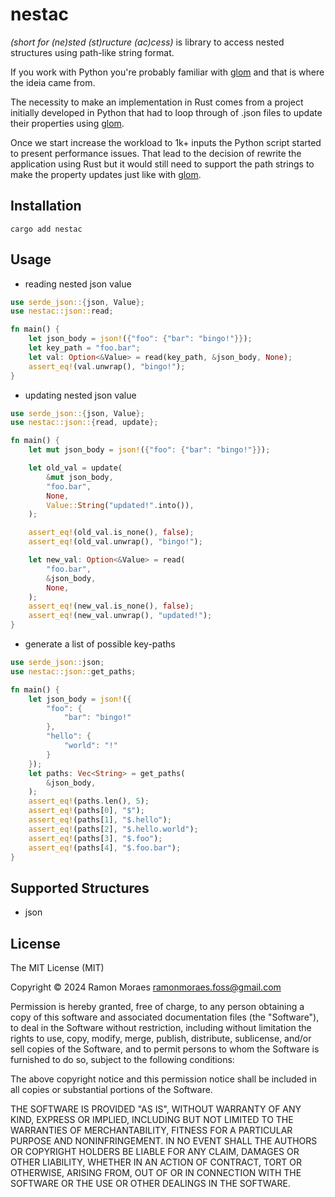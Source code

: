 # nestac

_(short for (ne)sted (st)ructure (ac)cess)_ is library to access nested
structures using path-like string format.

If you work with Python you're probably familiar with
[glom](https://glom.readthedocs.io/en/latest/) and that is where the ideia
came from.

The necessity to make an implementation in Rust comes from a project initially
developed in Python that had to loop through of .json files to update their
properties using [glom](https://glom.readthedocs.io/en/latest/).

Once we start increase the workload to 1k+ inputs the Python script started to
present performance issues. That lead to the decision of rewrite the
application using Rust but it would still need to support the path strings
to make the property updates just like with [glom](https://glom.readthedocs.io/en/latest/).


## Installation

`cargo add nestac`

## Usage

- reading nested json value

```rust
use serde_json::{json, Value};
use nestac::json::read;

fn main() {
    let json_body = json!({"foo": {"bar": "bingo!"}});
    let key_path = "foo.bar";
    let val: Option<&Value> = read(key_path, &json_body, None);
    assert_eq!(val.unwrap(), "bingo!");
}
```

- updating nested json value

```rust
use serde_json::{json, Value};
use nestac::json::{read, update};

fn main() {
    let mut json_body = json!({"foo": {"bar": "bingo!"}});

    let old_val = update(
        &mut json_body,
        "foo.bar",
        None,
        Value::String("updated!".into()),
    );

    assert_eq!(old_val.is_none(), false);
    assert_eq!(old_val.unwrap(), "bingo!");

    let new_val: Option<&Value> = read(
        "foo.bar",
        &json_body,
        None,
    );
    assert_eq!(new_val.is_none(), false);
    assert_eq!(new_val.unwrap(), "updated!");
}
```

- generate a list of possible key-paths

```rust
use serde_json::json;
use nestac::json::get_paths;

fn main() {
    let json_body = json!({
        "foo": {
            "bar": "bingo!"
        },
        "hello": {
            "world": "!"
        }
    });
    let paths: Vec<String> = get_paths(
        &json_body,
    );
    assert_eq!(paths.len(), 5);
    assert_eq!(paths[0], "$");
    assert_eq!(paths[1], "$.hello");
    assert_eq!(paths[2], "$.hello.world");
    assert_eq!(paths[3], "$.foo");
    assert_eq!(paths[4], "$.foo.bar");
}
```

## Supported Structures

- json

## License

The MIT License (MIT)

Copyright © 2024 Ramon Moraes <ramonmoraes.foss@gmail.com>

Permission is hereby granted, free of charge, to any person obtaining a copy of
this software and associated documentation files (the "Software"), to deal in
the Software without restriction, including without limitation the rights to
use, copy, modify, merge, publish, distribute, sublicense, and/or sell copies
of the Software, and to permit persons to whom the Software is furnished to do
so, subject to the following conditions:

The above copyright notice and this permission notice shall be included in all
copies or substantial portions of the Software.

THE SOFTWARE IS PROVIDED "AS IS", WITHOUT WARRANTY OF ANY KIND, EXPRESS OR
IMPLIED, INCLUDING BUT NOT LIMITED TO THE WARRANTIES OF MERCHANTABILITY,
FITNESS FOR A PARTICULAR PURPOSE AND NONINFRINGEMENT. IN NO EVENT SHALL THE
AUTHORS OR COPYRIGHT HOLDERS BE LIABLE FOR ANY CLAIM, DAMAGES OR OTHER
LIABILITY, WHETHER IN AN ACTION OF CONTRACT, TORT OR OTHERWISE, ARISING FROM,
OUT OF OR IN CONNECTION WITH THE SOFTWARE OR THE USE OR OTHER DEALINGS IN THE
SOFTWARE.
